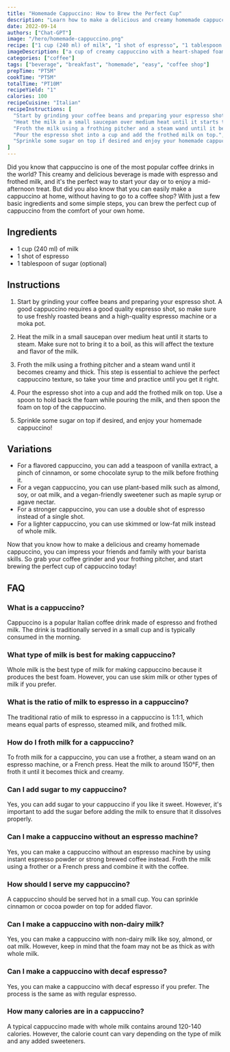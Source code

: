 ```yaml
---
title: "Homemade Cappuccino: How to Brew the Perfect Cup"
description: "Learn how to make a delicious and creamy homemade cappuccino in just a few easy steps. Perfect for coffee lovers who want to enjoy a coffee shop quality cappuccino from the comfort of their own home."
date: 2022-09-14
authors: ["Chat-GPT"]
image: "/hero/homemade-cappuccino.png"
recipe: ["1 cup (240 ml) of milk", "1 shot of espresso", "1 tablespoon of sugar"]
imageDescription: ["a cup of creamy cappuccino with a heart-shaped foam on top", "a spoonful of sugar on the side", "a frothing pitcher and a tamper", "a coffee grinder and a portafilter"]
categories: ["coffee"]
tags: ["beverage", "breakfast", "homemade", "easy", "coffee shop"]
prepTime: "PT5M"
cookTime: "PT5M"
totalTime: "PT10M"
recipeYield: "1"
calories: 100
recipeCuisine: "Italian"
recipeInstructions: [
  "Start by grinding your coffee beans and preparing your espresso shot.",
  "Heat the milk in a small saucepan over medium heat until it starts to steam.",
  "Froth the milk using a frothing pitcher and a steam wand until it becomes creamy and thick.",
  "Pour the espresso shot into a cup and add the frothed milk on top.",
  "Sprinkle some sugar on top if desired and enjoy your homemade cappuccino!"
]
---
```


Did you know that cappuccino is one of the most popular coffee drinks in the world? This creamy and delicious beverage is made with espresso and frothed milk, and it's the perfect way to start your day or to enjoy a mid-afternoon treat. But did you also know that you can easily make a cappuccino at home, without having to go to a coffee shop? With just a few basic ingredients and some simple steps, you can brew the perfect cup of cappuccino from the comfort of your own home.

## Ingredients

- 1 cup (240 ml) of milk
- 1 shot of espresso
- 1 tablespoon of sugar (optional)

## Instructions

1. Start by grinding your coffee beans and preparing your espresso shot. A good cappuccino requires a good quality espresso shot, so make sure to use freshly roasted beans and a high-quality espresso machine or a moka pot.

2. Heat the milk in a small saucepan over medium heat until it starts to steam. Make sure not to bring it to a boil, as this will affect the texture and flavor of the milk.

3. Froth the milk using a frothing pitcher and a steam wand until it becomes creamy and thick. This step is essential to achieve the perfect cappuccino texture, so take your time and practice until you get it right.

4. Pour the espresso shot into a cup and add the frothed milk on top. Use a spoon to hold back the foam while pouring the milk, and then spoon the foam on top of the cappuccino.

5. Sprinkle some sugar on top if desired, and enjoy your homemade cappuccino!

## Variations

- For a flavored cappuccino, you can add a teaspoon of vanilla extract, a pinch of cinnamon, or some chocolate syrup to the milk before frothing it.
- For a vegan cappuccino, you can use plant-based milk such as almond, soy, or oat milk, and a vegan-friendly sweetener such as maple syrup or agave nectar.
- For a stronger cappuccino, you can use a double shot of espresso instead of a single shot.
- For a lighter cappuccino, you can use skimmed or low-fat milk instead of whole milk.

Now that you know how to make a delicious and creamy homemade cappuccino, you can impress your friends and family with your barista skills. So grab your coffee grinder and your frothing pitcher, and start brewing the perfect cup of cappuccino today!

## FAQ

### What is a cappuccino?
Cappuccino is a popular Italian coffee drink made of espresso and frothed milk. The drink is traditionally served in a small cup and is typically consumed in the morning.

### What type of milk is best for making cappuccino?
Whole milk is the best type of milk for making cappuccino because it produces the best foam. However, you can use skim milk or other types of milk if you prefer.

### What is the ratio of milk to espresso in a cappuccino?
The traditional ratio of milk to espresso in a cappuccino is 1:1:1, which means equal parts of espresso, steamed milk, and frothed milk.

### How do I froth milk for a cappuccino?
To froth milk for a cappuccino, you can use a frother, a steam wand on an espresso machine, or a French press. Heat the milk to around 150°F, then froth it until it becomes thick and creamy.

### Can I add sugar to my cappuccino?
Yes, you can add sugar to your cappuccino if you like it sweet. However, it's important to add the sugar before adding the milk to ensure that it dissolves properly.

### Can I make a cappuccino without an espresso machine?
Yes, you can make a cappuccino without an espresso machine by using instant espresso powder or strong brewed coffee instead. Froth the milk using a frother or a French press and combine it with the coffee.

### How should I serve my cappuccino?
A cappuccino should be served hot in a small cup. You can sprinkle cinnamon or cocoa powder on top for added flavor.

### Can I make a cappuccino with non-dairy milk?
Yes, you can make a cappuccino with non-dairy milk like soy, almond, or oat milk. However, keep in mind that the foam may not be as thick as with whole milk.

### Can I make a cappuccino with decaf espresso?
Yes, you can make a cappuccino with decaf espresso if you prefer. The process is the same as with regular espresso.

### How many calories are in a cappuccino?
A typical cappuccino made with whole milk contains around 120-140 calories. However, the calorie count can vary depending on the type of milk and any added sweeteners.